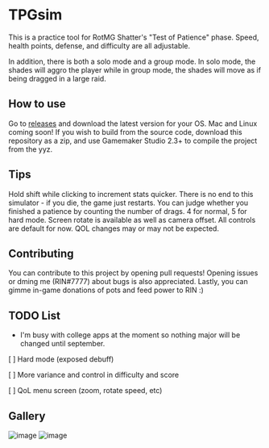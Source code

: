 # TPGsim
This is a practice tool for RotMG Shatter's "Test of Patience" phase. Speed, health points, defense, and difficulty are all adjustable. 

In addition, there is both a solo mode and a group mode. In solo mode, the shades will aggro the player while in group mode, the shades will move as if being dragged in a large raid.

## How to use
Go to [releases](https://github.com/Mxple/TPGsim/releases) and download the latest version for your OS. Mac and Linux coming soon! If you wish to build from the source code, download this repository as a zip, and use Gamemaker Studio 2.3+ to compile the project from the yyz.

## Tips
Hold shift while clicking to increment stats quicker. There is no end to this simulator - if you die, the game just restarts. You can judge whether you finished a patience by counting the number of drags. 4 for normal, 5 for hard mode.
Screen rotate is available as well as camera offset. All controls are default for now. QOL changes may or may not be expected.

## Contributing
You can contribute to this project by opening pull requests! Opening issues or dming me (RIN#7777) about bugs is also appreciated. Lastly, you can gimme in-game donations of pots and feed power to RIN :)

## TODO List
 * I'm busy with college apps at the moment so nothing major will be changed until september.
 
 [ ] Hard mode (exposed debuff)
 
 [ ] More variance and control in difficulty and score
 
 [ ] QoL menu screen (zoom, rotate speed, etc)
 
 ## Gallery
 ![image](https://user-images.githubusercontent.com/83033020/192682454-3870b5c0-5119-448f-9e25-9f58b550bbc2.png)
![image](https://user-images.githubusercontent.com/83033020/192682504-a23375b1-3158-4902-8aeb-1ebb317c0fa9.png)
